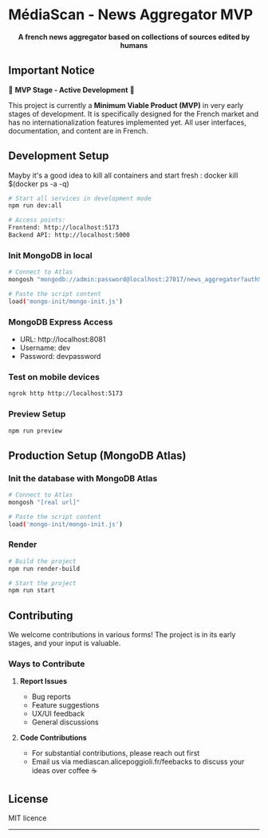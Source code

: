 # MédiaScan - News Aggregator MVP

<p align="center">
  <strong> A french news aggregator based on collections of sources edited by humans </strong>
</p>

## Important Notice

🚧 **MVP Stage - Active Development** 🚧

This project is currently a **Minimum Viable Product (MVP)** in very early stages of development. It is specifically designed for the French market and has no internationalization features implemented yet. All user interfaces, documentation, and content are in French.

## Development Setup

Mayby it's a good idea to kill all containers and start fresh : docker kill $(docker ps -a -q)

```bash
# Start all services in development mode
npm run dev:all

# Access points:
Frontend: http://localhost:5173
Backend API: http://localhost:5000
```

### Init MongoDB in local

```bash
# Connect to Atlas
mongosh "mongodb://admin:password@localhost:27017/news_aggregator?authSource=admin"

# Paste the script content
load('mongo-init/mongo-init.js')
```

### MongoDB Express Access

- URL: http://localhost:8081
- Username: dev
- Password: devpassword

### Test on mobile devices

```bash
ngrok http http://localhost:5173
```

### Preview Setup

```bash
npm run preview
```

## Production Setup (MongoDB Atlas)

### Init the database with MongoDB Atlas

```bash
# Connect to Atlas
mongosh "[real url]"

# Paste the script content
load('mongo-init/mongo-init.js')
```

### Render

```bash
# Build the project
npm run render-build

# Start the project
npm run start
```

## Contributing

We welcome contributions in various forms! The project is in its early stages, and your input is valuable.

### Ways to Contribute

1. **Report Issues**

   - Bug reports
   - Feature suggestions
   - UX/UI feedback
   - General discussions

2. **Code Contributions**
   - For substantial contributions, please reach out first
   - Email us via mediascan.alicepoggioli.fr/feebacks to discuss your ideas over coffee ☕

## License

MIT licence

---
